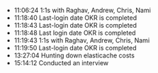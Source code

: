 * 11:06:24	1:1s with Raghav, Andrew, Chris, Nami
* 11:18:40	Last-login date OKR is completed
* 11:18:43	Last-login date OKR is completed
* 11:18:48	Last login date OKR is completed
* 11:19:43	1:1s with Raghav, Andrew, Chris, Nami
* 11:19:50	Last-login date OKR is completed
* 13:27:04	Hunting down elasticache costs
* 15:14:12	Conducted an interview
